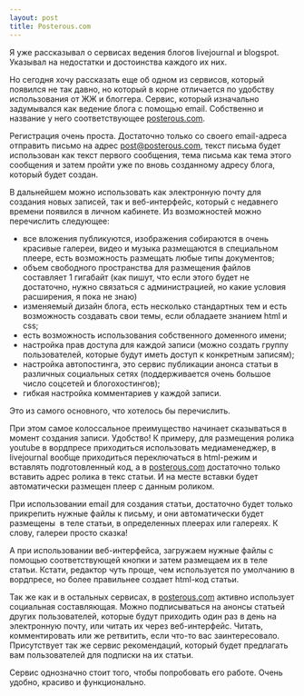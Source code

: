 ```yaml
--- 
layout: post
title: Posterous.com
---
```

Я уже рассказывал о сервисах ведения блогов livejournal и blogspot. Указывал на недостатки и достоинства каждого их них.

Но сегодня хочу рассказать еще об одном из сервисов, который появился не так давно, но который в корне отличается по удобству использования от ЖЖ и блоггера. Сервис, который изначально задумывался как ведение блога с помощью email. Собственно и название у него соответствующее <a href="http://posterous.com" target="_blank">posterous.com</a>.

<!--more-->

Регистрация очень проста. Достаточно только со своего email-адреса отправить письмо на адрес post@posterous.com, текст письма будет использован как текст первого сообщения, тема письма как тема этого сообщения и затем пройти уже по вновь созданному адресу блога, который будет создан.

В дальнейшем можно использовать как электронную почту для создания новых записей, так и веб-интерфейс, который с недавнего времени появился в личном кабинете. Из возможностей можно перечислить следующее:
<ul>
	<li>все вложения публикуются, изображения собираются в очень красивые галереи, видео и музыка размещаются в специальном плеере, есть возможность размещать любые типы документов;</li>
	<li>объем свободного пространства для размещения файлов составляет 1 гигабайт (как пишут, что если этого будет не достаточно, нужно связаться с администрацией, но какие условия расширения, я пока не знаю)</li>
	<li>изменяемый дизайн блога, есть несколько стандартных тем и есть возможность создавать свои темы, если обладаете знанием html и css;</li>
	<li>есть возможность использования собственного доменного имени;</li>
	<li>настройка прав доступа для каждой записи (можно создать группу пользователей, которые будут иметь доступ к конкретным записям);</li>
	<li>настройка автопостинга, это сервис публикации анонса статьи в различных социальных сетях (поддерживается очень большое число соцсетей и блогохостингов);</li>
	<li>гибкая настройка комментариев у каждой записи.</li>
</ul>
Это из самого основного, что хотелось бы перечислить.

При этом самое колоссальное преимущество начинает сказываться в момент создания записи. Удобство! К примеру, для размещения ролика youtube в вордпресе приходиться использовать медиаменеджер, в livejournal вообще приходиться переключаться в html-режим и вставлять подготовленный код, а в <a href="http://posterous.com" target="_blank">posterous.com</a> достаточно только вставить адрес ролика в текс статьи. И на месте вставки будет автоматически размещен плеер с данным роликом.

При использовании email для создания статьи, достаточно будет только прикрепить нужные файлы к письму, и они автоматически будет размещены  в теле статьи, в определенных плеерах или галереях. К слову, галереи просто сказка!

А при использовании веб-интерфейса, загружаем нужные файлы с помощью соответствующей кнопки и затем размещаем их в теле статьи. Кстати, редактор чуть проще, чем используется по умолчанию в вордпресе, но более правильнее создает html-код статьи.

Так же как и в остальных сервисах, в <a href="http://posterous.com" target="_blank">posterous.com</a> активно использует социальная составляющая. Можно подписываться на анонсы статьей других пользователей, которые будут приходить один раз в день на электронную почту, или читать их через веб-интерфейс. Читать, комментировать или же ретвитить, если что-то вас заинтересовало. Присутствует так же сервис рекомендаций, который будет предлагать вам пользователей для подписки на их статьи.

Сервис однозначно стоит того, чтобы попробовать его работе. Очень удобно, красиво и функционально.
